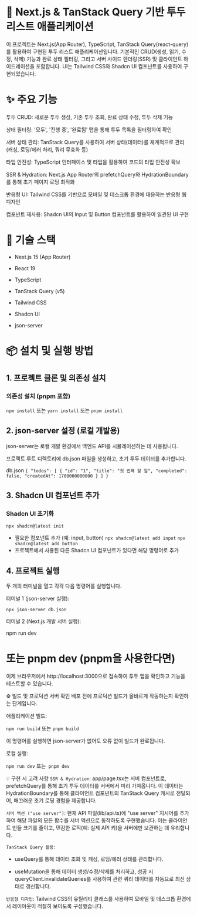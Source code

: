 # 📝 Next.js & TanStack Query 기반 투두 리스트 애플리케이션
이 프로젝트는 Next.js(App Router), TypeScript, TanStack Query(react-query)를 활용하여 구현된 투두 리스트 애플리케이션입니다. 기본적인 CRUD(생성, 읽기, 수정, 삭제) 기능과 완료 상태 필터링, 그리고 서버 사이드 렌더링(SSR) 및 클라이언트 하이드레이션을 포함합니다. UI는 Tailwind CSS와 Shadcn UI 컴포넌트를 사용하여 구현되었습니다.

# ✨ 주요 기능
투두 CRUD: 새로운 투두 생성, 기존 투두 조회, 완료 상태 수정, 투두 삭제 기능

상태 필터링: '모두', '진행 중', '완료됨' 탭을 통해 투두 목록을 필터링하여 확인

서버 상태 관리: TanStack Query를 사용하여 서버 상태(데이터)를 체계적으로 관리 (캐싱, 로딩/에러 처리, 쿼리 무효화 등)

타입 안전성: TypeScript 인터페이스 및 타입을 활용하여 코드의 타입 안전성 확보

SSR & Hydration: Next.js App Router의 prefetchQuery와 HydrationBoundary를 통해 초기 페이지 로딩 최적화

반응형 UI: Tailwind CSS를 기반으로 모바일 및 데스크톱 환경에 대응하는 반응형 웹 디자인

컴포넌트 재사용: Shadcn UI의 Input 및 Button 컴포넌트를 활용하여 일관된 UI 구현

# 🚀 기술 스택
- Next.js 15 (App Router)

- React 19

- TypeScript

- TanStack Query (v5)

- Tailwind CSS

- Shadcn UI

- json-server 

# 📦 설치 및 실행 방법
## 1. 프로젝트 클론 및 의존성 설치
###  의존성 설치 (pnpm 포함)
`npm install`
 또는 `yarn install`
 또는 `pnpm install`

## 2. json-server 설정 (로컬 개발용)
json-server는 로컬 개발 환경에서 백엔드 API를 시뮬레이션하는 데 사용됩니다.

프로젝트 루트 디렉토리에 db.json 파일을 생성하고, 초기 투두 데이터를 추가합니다.

 db.json
`{
  "todos": [
    {
      "id": "1",
      "title": "첫 번째 할 일",
      "completed": false,
      "createdAt": 1700000000000
    }
  ]
}`



## 3. Shadcn UI 컴포넌트 추가


###  Shadcn UI 초기화 
`npx shadcn@latest init`

- 필요한 컴포넌트 추가 (예: input, button)
`npx shadcn@latest add input`
`npx shadcn@latest add button`
- 프로젝트에서 사용된 다른 Shadcn UI 컴포넌트가 있다면 해당 명령어로 추가

## 4. 프로젝트 실행
두 개의 터미널을 열고 각각 다음 명령어를 실행합니다.

터미널 1 (json-server 실행):

`npx json-server db.json`

터미널 2 (Next.js 개발 서버 실행):

npm run dev
# 또는 pnpm dev (pnpm을 사용한다면)

이제 브라우저에서 http://localhost:3000으로 접속하여 투두 앱을 확인하고 기능을 테스트할 수 있습니다.

⚙️ 빌드 및 프로덕션 서버 확인
배포 전에 프로덕션 빌드가 올바르게 작동하는지 확인하는 단계입니다.

애플리케이션 빌드:

`npm run build`
 또는 `pnpm build`

이 명령어를 실행하면 json-server가 없어도 오류 없이 빌드가 완료됩니다. 

로컬 실행:

`npm run dev`
또는` pnpm dev`



💡 구현 시 고려 사항
`SSR & Hydration`: app/page.tsx는 서버 컴포넌트로, prefetchQuery를 통해 초기 투두 데이터를 서버에서 미리 가져옵니다. 이 데이터는 HydrationBoundary를 통해 클라이언트 컴포넌트의 TanStack Query 캐시로 전달되어, 매끄러운 초기 로딩 경험을 제공합니다.

`서버 액션 ("use server")`: 현재 API 파일(lib/api.ts)에 "use server" 지시어를 추가하여 해당 파일의 모든 함수를 서버 액션으로 동작하도록 구현했습니다. 이는 클라이언트 번들 크기를 줄이고, 민감한 로직(예: 실제 API 키)을 서버에만 보관하는 데 유리합니다.

`TanStack Query 활용`:

- useQuery를 통해 데이터 조회 및 캐싱, 로딩/에러 상태를 관리합니다.

- useMutation을 통해 데이터 생성/수정/삭제를 처리하고, 성공 시 queryClient.invalidateQueries를 사용하여 관련 쿼리 데이터를 자동으로 최신 상태로 갱신합니다.

`반응형 디자인`: Tailwind CSS의 유틸리티 클래스를 사용하여 모바일 및 데스크톱 환경에서 레이아웃이 적절히 보이도록 구성했습니다.
